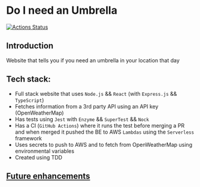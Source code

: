 # Do I need an Umbrella
[![Actions Status](https://github.com/jucallej/Do-I-need-an-Umbrella/workflows/CI/badge.svg)](https://github.com/jucallej/Do-I-need-an-Umbrella/actions)

## Introduction

Website that tells you if you need an umbrella in your location that day

## Tech stack:

* Full stack website that uses `Node.js` && `React` (with `Express.js` && `TypeScript`)
* Fetches information from a 3rd party API using an API key (OpenWeatherMap)
* Has tests using `Jest` with `Enzyme` && `SuperTest` && `Nock`
* Has a CI (`GitHub Actions`) where it runs the test before merging a PR and when merged it pushed the BE to AWS `Lambdas` using the `Serverless` framework
* Uses secrets to push to AWS and to fetch from OpenWeatherMap using environmental variables
* Created using TDD

## [Future enhancements](/projects/)
